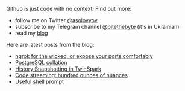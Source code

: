 Github is just code with no context! Find out more:

- follow me on Twitter [@asolovyov](https://twitter.com/asolovyov)
- subscribe to my Telegram channel [@bitethebyte](https://t.me/bitethebyte) (it's in Ukrainian)
- read my [blog](https://solovyov.net/)

Here are latest posts from the blog:

- [ngrok for the wicked, or expose your ports comfortably](https://solovyov.net/blog/2022/ngrok-for-the-wicked/)
- [PostgreSQL collation](https://solovyov.net/blog/2022/postgresql-collation/)
- [History Snapshotting in TwinSpark](https://solovyov.net/blog/2021/history-snapshotting-in-twinspark-js/)
- [Code streaming: hundred ounces of nuances](https://solovyov.net/blog/2021/streaming/)
- [Useful shell prompt](https://solovyov.net/blog/2020/useful-shell-prompt/)

